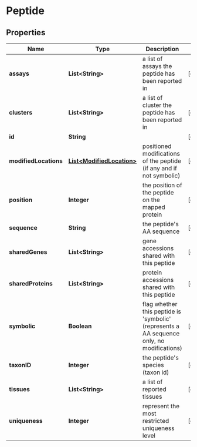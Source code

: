 
# Peptide

## Properties
Name | Type | Description | Notes
------------ | ------------- | ------------- | -------------
**assays** | **List&lt;String&gt;** | a list of assays the peptide has been reported in |  [optional]
**clusters** | **List&lt;String&gt;** | a list of cluster the peptide has been reported in |  [optional]
**id** | **String** |  |  [optional]
**modifiedLocations** | [**List&lt;ModifiedLocation&gt;**](ModifiedLocation.md) | positioned modifications of the peptide (if any and if not symbolic) |  [optional]
**position** | **Integer** | the position of the peptide on the mapped protein |  [optional]
**sequence** | **String** | the peptide&#39;s AA sequence |  [optional]
**sharedGenes** | **List&lt;String&gt;** | gene accessions shared with this peptide |  [optional]
**sharedProteins** | **List&lt;String&gt;** | protein accessions shared with this peptide |  [optional]
**symbolic** | **Boolean** | flag whether this peptide is &#39;symbolic&#39; (represents a AA sequence only, no modifications) |  [optional]
**taxonID** | **Integer** | the peptide&#39;s species (taxon id) |  [optional]
**tissues** | **List&lt;String&gt;** | a list of reported tissues |  [optional]
**uniqueness** | **Integer** | represent the most restricted uniqueness level |  [optional]



